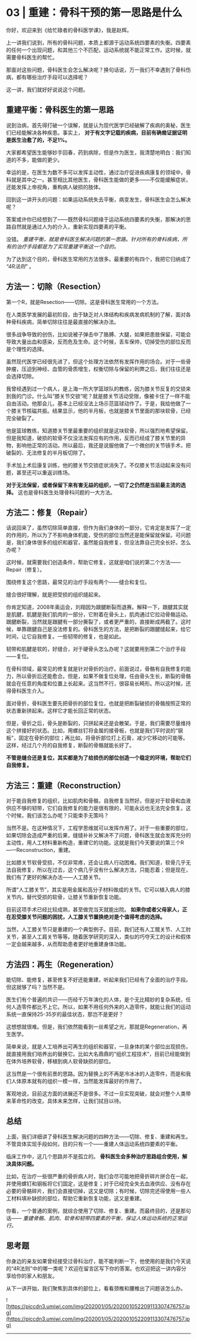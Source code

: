 # 03 | 重建：骨科干预的第一思路是什么

你好，欢迎来到《给忙碌者的骨科医学课》，我是赵辉。

上一讲我们说到，所有的骨科问题，本质上都源于运动系统四要素的失衡。四要素的任何一个出现问题，和其他三个不匹配，运动系统就不能正常工作。这时候，就需要骨科医生的帮忙。

那面对这些问题，骨科医生会怎么解决呢？换句话说，万一我们不幸遇到了骨科伤病，都有哪些治疗手段可以选择呢？

这一讲，我们就好好说说这个问题。

## 重建平衡：骨科医生的第一思路

说到治病，首先得打破一个误解，就是认为现代医学已经破解了疾病的奥秘，医生们已经能解决各种疾患。事实上， **对于有文字记载的疾病，目前有确凿证据证明是医生治愈了的，不足1%。**

大家都希望医生能够妙手回春，药到病除，但是作为医生，我清楚地明白：我们知道的不多，能做的更少。

幸运的是，在医生为数不多可以发挥主动性，通过治疗促进疾病康复的领域中，骨科就是其中之一。甚至相比其他医生，骨科医生能做的更多——不仅能缓解症状，还能发挥上帝视角，重构病人破损的肢体。

回到这一讲开头的问题：如果运动系统失去平衡，病变发生，骨科医生会怎么解决呢？

答案或许你已经想到了——既然骨科问题缘于运动系统四要素的失衡，那解决的思路自然就是通过人为的介入，重新实现四要素的平衡。

没错。 *重建平衡，就是骨科医生解决问题的第一思路。针对所有的骨科疾病，所有的治疗手段都是为了实现重建平衡这一个目的。*

为了达到这个目的，骨科医生常用的方法很多。最重要的有四个，我把它归纳成了 *“4R法则”* 。

## 方法一：切除（Resection）

第一个R，就是Resection——切除。这是骨科医生常用的一个方法。

在人类医学发展的最初阶段，由于缺乏对人体结构和疾病发病机制的了解，面对各种骨科疾病，简单切除往往是最直接的解决办法。

很多战争导致的创伤，比如说被子弹击中了胳膊、大腿，如果把患肢保留，可能会导致大量出血和感染，反而危及生命。这个时候，丢车保帅，切掉受伤的部位反而是个理性的选择。

虽然现代医学已经很先进了，但这个处理方法依然有发挥作用的场合。对于一些骨肿瘤，压迫到神经、血管的骨质增生，权衡切除与保留的利弊之后，我们往往还是会选择切除。

我曾经遇到过一个病人，是上海一所大学篮球队的教练，因为膝关节反复的交锁来到我的门诊。什么叫“膝关节交锁”呢？就是膝关节活动受限，像被卡住了一样不能自由活动。他那会儿，基本上已经没法上场示范篮球动作了。于是，我给他做了一个膝关节核磁共振。结果显示，他的半月板，也就是膝关节里面的那块软骨，已经完全破裂了。

他是篮球教练，知道膝关节里最重要的组织就是这块软骨，所以强烈地希望保留。但是我知道，破损的软骨不仅没法发挥应有的作用，反而已经成了膝关节里的异物，影响他正常的活动。所以最后，我还是说服他做了一个微创的关节镜手术，把破裂的、无法修复的半月板切除了。

手术加上术后康复训练，他的膝关节交锁症状消失了。不仅膝关节活动起来没有问题，甚至还可以重返训练场。

 **对于无法保留，或者保留下来有害无益的组织，一切了之仍然是当前最主流的选择。** 这也是骨科医生处理骨科问题的一大方法。

## 方法二：修复（Repair）

话说回来了，虽然切除简单直接，但作为我们身体的一部分，它肯定是发挥了一定的作用的，所以为了不影响身体机能，受伤的部位当然还是能保留就保留。可问题是，我们身体很多的组织和器官，虽然能自我修复，但没法靠自己完全长好。怎么办呢？

这时候，就需要我们创造条件，帮助它修复。这就是咱们说的第二个方法——Repair（修复）。

围绕修复这个思路，最常见的治疗手段有两个——缝合和复位。

缝合很好理解，就是把受损的组织缝起来。

你肯定知道，2008年奥运会，刘翔因为跟腱断裂而退赛。解释一下，跟腱其实就是肌腱，肌腱是我们肌肉的一部分，它附着在骨头上，肌肉通过它拉动骨骼运动。跟腱断裂，当然就是跟腱有一部分撕裂了，或者更严重的，直接断成两截了。这时候，单靠跟腱自己是没法修复的。骨科医生的方法，是把断裂的跟腱缝起来，给它时间，让它自我修复。一些韧带的修复，也是如此。

韧带和肌腱是软的，好缝合，对于硬骨头怎么办呢？这就要用到第二个治疗手段——复位。

在骨科领域，最常见的修复就是针对骨折的治疗。前面说过，骨骼有自我修复的能力，所以骨折后还能愈合。但是，如果不做复位处理，任由骨头生长，断裂的骨骼就会在任意的角度和位置上长起来。这当然不行，很容易长畸形。所以这时候，还得骨科医生介入。

面对骨折，骨科医生要先把骨折的部位复位，也就是把断裂破损的骨骼按照正常的状态重新拼起来。这样它才能长回正常的状态。

但是，骨折之后，骨头是断裂的，只拼起来还是会散架。于是，我们需要尽量维持这个拼接好的状态。比如，用螺丝钉将金属的接骨板，也就是我们平时说的“钢板”，固定在骨折的部位；再比如，将骨折部位打上石膏，减少它移动的可能等。这样，经过几个月的自我修复，断裂的骨骼就能长好了。

 **不管是缝合还是复位，其实都是为了给损伤的部位创造一个稳定的环境，帮助它们自我修复。**

## 方法三：重建（Reconstruction）

对于能自我修复的组织，比如肌肉和骨骼，自我修复当然好。但是对于软骨和血液供应不够的韧带，它们自我修复的能力是很有限的，可能永远也无法完全恢复。这个时候，我们该怎么办呢？只能束手无策吗？

当然不是。在这种情况下，工程学思维就可以发挥作用了。对于一些重要的部位，如果切除会造成严重的后果，缝缝补补又解决不了问题，骨科医生就会发挥充分的主动性，用人工材料重新构造，重建它的功能。这就是我们今天要说的第三个R——Reconstruction，重建。

比如膝关节软骨受损，不仅非常疼，还会让病人行动困难。我们知道，软骨几乎无法自我修复，所以在过去，这个病几乎没有什么解决方法，只能忍着；但是现在，我们有了更好的解决办法——人工膝关节。

所谓“人工膝关节”，其实是用金属和高分子材料做成的关节。它可以植入病人的膝关节内，替代受损的软骨，让膝关节重新恢复功能。

目前这项手术已经比较成熟，甚至做完当天就能出院。 **如果你或者父母家人，正在忍受膝关节问题的困扰，人工膝关节置换绝对是个值得考虑的选择。**

当然，人工膝关节只是重建的一个典型例子。目前，我们还有人工髋关节、人工肘关节，甚至人工肩关节等等。随着医学研究的深入，类似的巧夺天工的设计和假体一定会越来越多，从而帮助患者更好地重建身体功能。

## 方法四：再生（Regeneration）

能切除、能修复，甚至修复不好还能重建，听起来我们已经有了全面的治疗手段。但这就够了吗？当然不是。

医生们有个普遍的共识——历经千万年演化的人体，是个无比精妙的复杂系统，任何人造零件都比不上它。所以，如果不用任何外来的人造零件，就能让我们的运动系统一直保持25-35岁的最佳状态，那岂不是更好？

这想想就很难。但是，我们依然能看到一丝希望之光，那就是Regeneration，再生医学。

简单来说，就是人工培养出可再生的组织和器官，一旦身体的某个部位出现损伤，就直接用我们培养出的替换它。比如大名鼎鼎的“组织工程技术”，目前已经能做到在体外培养软骨，移植到病人软骨缺损的部位。

这当然是一个很有前景的思路。因为替换上的不再是冷冰冰的人造零件，而是和我们人体原本就有的组织一模一样，当然能发挥最好的作用了。

客观地说，目前这方面的进展还不是很多。不过一旦实现突破，就会对整个人类带来革命性的改变。具体未来怎样，让我们拭目以待。

## 总结

上面，我们详细讲了骨科医生解决问题的四种方法——切除、修复、重建和再生。不管具体实现手段如何，目的只有一个——重建人体运动系统四要素的平衡。

临床工作中，这几个思路并不是孤立的。 **骨科医生会多种治疗思路组合使用，解决具体问题。**

比如，在治疗一些很严重的骨折病人时，我们会尽可能地把骨折碎片拼合在一起，并使用螺钉和钢板将它们固定，这是修复；对于已经完全失去血液供应、没有存在必要的骨骼碎片，我们会直接切掉，这又是切除；有时候，切除完还得使用一些人工材料填补缺损的部位，帮助它重新恢复功能，这又是重建。

你看，一个普通的案例，就综合使用了切除、修复、重建。而最终目的，还是那句话—— *重建骨骼、肌肉、软骨和韧带四要素的平衡，保证人体运动系统的正常运行。*

## 思考题

你身边的亲友如果曾经接受过骨科治疗，能不能判断一下，他使用的是我们今天说的“4R法则”中的哪一类呢？欢迎在留言区写下你的答案。也欢迎把这一讲内容分享给你的家人和朋友。

从下一讲开始，我们聚焦到具体的部位上，看看颈椎和腰椎出了问题该怎么办。

![https://piccdn3.umiwi.com/img/202001/05/202001052209113307476757.jpg](https://piccdn3.umiwi.com/img/202001/05/202001052209113307476757.jpg)

---
